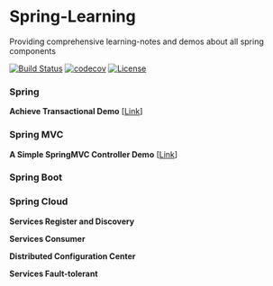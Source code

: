 # Spring-Learning
Providing comprehensive learning-notes and demos about all spring components

[![Build Status](https://travis-ci.org/shuaijunlan/Spring-Learning.svg?branch=master)](https://travis-ci.org/shuaijunlan/Spring-Learning)
[![codecov](https://codecov.io/gh/shuaijunlan/Spring-Learning/branch/master/graph/badge.svg)](https://codecov.io/gh/shuaijunlan/Spring-Learning)
[![License](https://img.shields.io/badge/license-Apache%202-4EB1BA.svg)](https://www.apache.org/licenses/LICENSE-2.0.html)

### Spring

**Achieve Transactional Demo** [[Link](Achieve-Transaction-Based-On-Spring.md)]

### Spring MVC
**A Simple SpringMVC Controller Demo**  [[Link](A-Simple-SpringMVC-Controller-Demo.md)]
### Spring Boot
### Spring Cloud

**Services Register and Discovery**

**Services Consumer**

**Distributed Configuration Center**

**Services Fault-tolerant**

